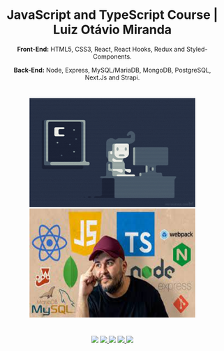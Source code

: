 <div align="center" >
  <h1>JavaScript and TypeScript Course | Luiz Otávio Miranda</h1>
  <p><strong>Front-End:</strong> HTML5, CSS3, React, React Hooks, Redux and Styled-Components.</p>
  <p><strong>Back-End:</strong> Node, Express, MySQL/MariaDB, MongoDB, PostgreSQL, Next.Js and Strapi.</p>
</div>

#

<div align="center" >
  <!--Gifs-->
  <img src="/Just-A-Gif-Folder/loving.gif" width="380em" title="Starting the project..." height="250em" alt="Meu Banner..."/>
  <img src="/Just-A-Gif-Folder/otavio.jpg" width="380em" title="Ending..." height="250em" alt="Meu Banner..."/>
</div>

#

<div align="center"> 
  <a href="https://www.linkedin.com/in/vitorsoer/" target="_blank"><img src="https://img.shields.io/badge/-LinkedIn-%230077B5?style=for-the-badge&logo=linkedin&logoColor=white" target="_blank"></a> 
  <a href="https://bit.ly/3qzDRe3" target="_blank"><img src="https://img.shields.io/badge/WhatsApp-25D366?style=for-the-badge&logo=whatsapp&logoColor=white" target="_blank">
  <a href = "mailto:contato.soer@gmail.com"><img src="https://img.shields.io/badge/Gmail-D14836?style=for-the-badge&logo=gmail&logoColor=white" target="_blank"></a>
  <a href="https://discord.gg/et9Be2NJ" target="_blank"><img src="https://img.shields.io/badge/Discord-7289DA?style=for-the-badge&logo=discord&logoColor=white" target="_blank">
  <a href="https://figma.com/@VitorSoer" target="_blank"><img src="https://img.shields.io/badge/Figma-F24E1E?style=for-the-badge&logo=figma&logoColor=white" target="_blank">
</div>
